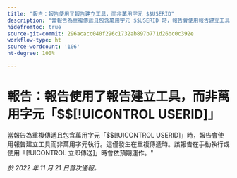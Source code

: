 ```yaml
---
title: "報告：報告使用了報告建立工具，而非萬用字元 $$USERID"
description: "當報告為重複傳遞且包含萬用字元 $$USERID 時，報告會使用報告建立工具而非萬用字元執行。這僅發生在重複傳遞時。該報告在手動執行或使用「立即傳送」時會依預期運作。"
hidefromtoc: true
source-git-commit: 296acacc040f296c1732ab897b771d26bc0c392e
workflow-type: ht
source-wordcount: '106'
ht-degree: 100%

---
```



# 報告：報告使用了報告建立工具，而非萬用字元「$$[!UICONTROL USERID]」

當報告為重複傳遞且包含萬用字元「$$[!UICONTROL USERID]」時，報告會使用報告建立工具而非萬用字元執行。這僅發生在重複傳遞時。該報告在手動執行或使用「[!UICONTROL 立即傳送]」時會依預期運作。&quot;

_於 2022 年 11 月 21 日首次通報。_

